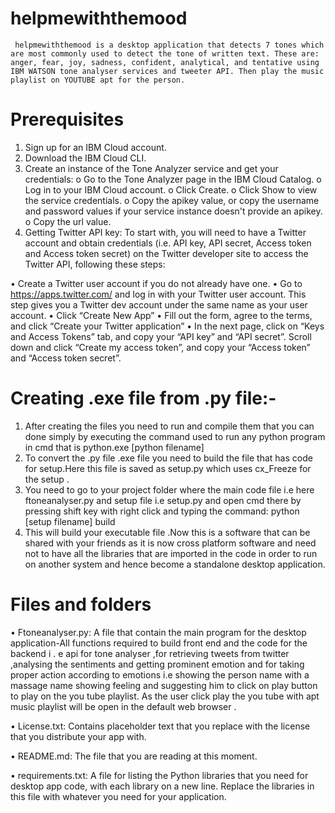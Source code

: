 # helpmewiththemood
     helpmewiththemood is a desktop application that detects 7 tones which are most commonly used to detect the tone of written text. These are: anger, fear, joy, sadness, confident, analytical, and tentative using IBM WATSON tone analyser services and tweeter API. Then play the music playlist on YOUTUBE apt for the person.

# Prerequisites
1.	Sign up for an IBM Cloud account.
2.	Download the IBM Cloud CLI.
3.	Create an instance of the Tone Analyzer service and get your credentials:
o	Go to the Tone Analyzer page in the IBM Cloud Catalog.
o	Log in to your IBM Cloud account.
o	Click Create.
o	Click Show to view the service credentials.
o	Copy the apikey value, or copy the username and password values if your service instance doesn't provide an apikey.
o	Copy the url value.
4.	Getting Twitter API key:
        To start with, you will need to have a Twitter account and obtain credentials (i.e. API key, API secret, Access token and Access token secret) on the Twitter developer site to access the Twitter API, following these steps:

•	Create a Twitter user account if you do not already have one.
•	Go to https://apps.twitter.com/ and log in with your Twitter user account. This step gives you a Twitter dev account under the same name as your user account.
•	Click “Create New App” 
•	Fill out the form, agree to the terms, and click “Create your Twitter application”
•	In the next page, click on “Keys and Access Tokens” tab, and copy your “API key” and “API secret”. Scroll down and click “Create my access token”, and copy your “Access token” and “Access token secret”.

# Creating .exe file from .py file:-

1. After creating the files you need to run and compile them that you can done simply by executing the command used to run any python program in cmd that is
          python.exe [python filename]
2.   To convert the .py file .exe file you need to build the file that has code for setup.Here this file is saved as setup.py which uses cx_Freeze for the setup .
3. You need to go to your project folder where the main code file i.e here ftoneanalyser.py and setup file i.e setup.py and open cmd there by pressing shift key  with right click and typing the command:
           python [setup filename] build
4.	This will build your executable file .Now this is a software that can be shared with your friends as it is now cross platform  software and need not to have all the libraries that are imported in the code in order to run on another system and hence become a standalone desktop application.

# Files and folders

•	Ftoneanalyser.py: 
            A file that contain the main program for the desktop application-All functions required to build front end and the code for the backend i . e api for tone analyser ,for retrieving tweets from twitter ,analysing the sentiments and getting prominent  emotion and for taking proper action according to emotions i.e showing the person name with a massage name showing feeling and suggesting him to click on play button to play on the you tube playlist. As the user click play the you tube with apt music playlist will be open in the default web browser .   

•	License.txt: Contains placeholder text that you replace with the license that you distribute your app with.

•	README.md: The file that you are reading at this moment.

•	requirements.txt: A file for listing the Python libraries that you need for desktop app code, with each library on a new line. Replace the libraries in this file with whatever you need for your application. 
